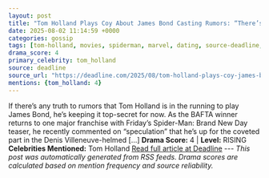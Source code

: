 ```yaml
---
layout: post
title: "Tom Holland Plays Coy About James Bond Casting Rumors: “There’s Speculation”"
date: 2025-08-02 11:14:59 +0000
categories: gossip
tags: [tom-holland, movies, spiderman, marvel, dating, source-deadline, drama-rising]
drama_score: 4
primary_celebrity: tom_holland
source: deadline
source_url: "https://deadline.com/2025/08/tom-holland-plays-coy-james-bond-casting-rumors-1236477122/"
mentions: {tom_holland: 4}
---
```


If there’s any truth to rumors that Tom Holland is in the running to play James Bond, he’s keeping it top-secret for now. As the BAFTA winner returns to one major franchise with Friday’s Spider-Man: Brand New Day teaser, he recently commented on “speculation” that he’s up for the coveted part in the Denis Villeneuve-helmed […] **Drama Score:** 4 | **Level:** RISING **Celebrities Mentioned:** Tom Holland [Read full article at Deadline](https://deadline.com/2025/08/tom-holland-plays-coy-james-bond-casting-rumors-1236477122/) --- *This post was automatically generated from RSS feeds. Drama scores are calculated based on mention frequency and source reliability.*
